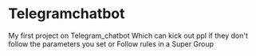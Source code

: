 # Telegramchatbot
My first project on Telegram_chatbot Which can kick out ppl if they don't follow the parameters you set or Follow rules in a Super Group
